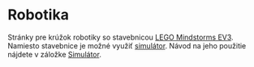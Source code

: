 # Robotika

Stránky pre krúžok robotiky so stavebnicou
[LEGO Mindstorms EV3](https://en.wikipedia.org/wiki/Lego_Mindstorms_EV3).
Namiesto stavebnice je možné využiť
[simulátor](https://gears.aposteriori.com.sg/).
Návod na jeho použitie nájdete v záložke [Simulátor](simulator).
